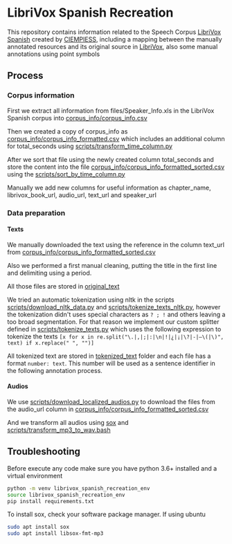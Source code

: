 # LibriVox Spanish Recreation

This repository contains information related to the Speech Corpus [LibriVox Spanish](https://catalog.ldc.upenn.edu/LDC2020S01) created by [CIEMPIESS](http://www.ciempiess.org/about), including a mapping between the manually annotated resources and its original source in [LibriVox](https://librivox.org/), also some manual annotations using point symbols

## Process

### Corpus information

First we extract all information from files/Speaker_Info.xls in the LibriVox Spanish corpus into 
[corpus_info/corpus_info.csv](corpus_info/corpus_info.csv)

Then we created a copy of corpus_info as [corpus_info/corpus_info_formatted.csv](corpus_info/corpus_info_formatted.csv) 
which includes an additional column for  total_seconds using [scripts/transform_time_column.py](scripts/transform_time_column.py) 

After we sort that file using the newly created column  total_seconds and store the content into the file 
[corpus_info/corpus_info_formatted_sorted.csv](corpus_info/corpus_info_formatted_sorted.csv) using the [scripts/sort_by_time_column.py](scripts/sort_by_time_column.py)

Manually we add new columns for useful information as chapter_name, librivox_book_url, audio_url, text_url and speaker_url

### Data preparation

#### Texts

We manually downloaded the text using the reference in the column text_url from [corpus_info/corpus_info_formatted_sorted.csv](corpus_info/corpus_info_formatted_sorted.csv)

Also we performed a first manual cleaning, putting the title in the first line and delimiting using a period.

All those files are stored in [original_text](original_text)

We tried an automatic tokenization using nltk in the scripts [scripts/download_nltk_data.py](scripts/download_nltk_data.py) 
and [scripts/tokenize_texts_nltk.py](scripts/tokenize_texts_nltk.py), however the tokenization didn't uses special characters 
as `? ; !` and others leaving a too broad segmentation. For that reason we implement our custom splitter defined in [scripts/tokenize_texts.py](scripts/tokenize_texts.py)
which uses the following expression to tokenize the texts `[x for x in re.split("\.|,|;|:|\n|!|¿|¡|\?|-|—\(|\)", text) if x.replace(" ", "")]`

All tokenized text are stored in [tokenized_text](tokenized_text) folder and each file has a format `number: text`. This
number will be used as a sentence identifier in the following annotation process.


#### Audios

We use [scripts/download_localized_audios.py](scripts/download_localized_audios.py) to download the files from the audio_url
column in [corpus_info/corpus_info_formatted_sorted.csv](corpus_info/corpus_info_formatted_sorted.csv)

And we transform all audios using [sox](http://sox.sourceforge.net/) and [scripts/transform_mp3_to_wav.bash](scripts/transform_mp3_to_wav.bash)



## Troubleshooting

Before execute any code make sure you have python 3.6+ installed and a virtual environment

```bash
python -m venv librivox_spanish_recreation_env
source librivox_spanish_recreation_env
pip install requirements.txt
```

To install sox, check your software package manager. If using ubuntu

```bash
sudo apt install sox
sudo apt install libsox-fmt-mp3
```
